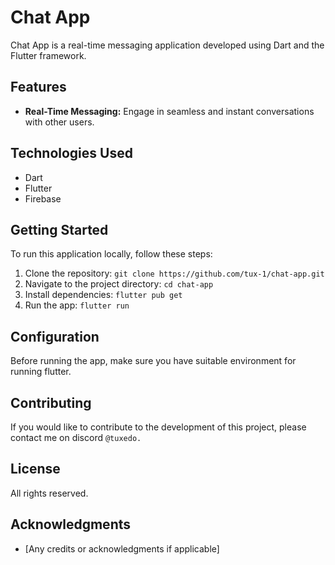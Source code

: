 # Chat App

Chat App is a real-time messaging application developed using Dart and the Flutter framework.

## Features

- **Real-Time Messaging:** Engage in seamless and instant conversations with other users.

## Technologies Used

- Dart
- Flutter
- Firebase

## Getting Started

To run this application locally, follow these steps:

1. Clone the repository: `git clone https://github.com/tux-1/chat-app.git`
2. Navigate to the project directory: `cd chat-app`
3. Install dependencies: `flutter pub get`
4. Run the app: `flutter run`

## Configuration

Before running the app, make sure you have suitable environment for running flutter.


## Contributing

If you would like to contribute to the development of this project, please contact me on discord `@tuxedo.` 

## License

All rights reserved.

## Acknowledgments

- [Any credits or acknowledgments if applicable]
